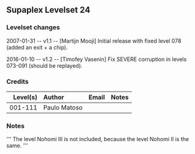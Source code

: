 ## Supaplex Levelset 24

### Levelset changes
2007-01-31 -- v1.1 -- [Martijn Mooji] Initial release with fixed level 078 (added an exit + a chip).

2016-01-10 -- v1.2 -- [Timofey Vasenin] Fix SEVERE corruption in levels 073-091 (should be replayed).

### Credits

Level(s) | Author       | Email | Notes
--------:|:------------ |:----- |:-----
001-111  | Paulo Matoso |       |

### Notes

'''
The level Nohomi III is not included, because the level Nohomi II is the same.
'''
